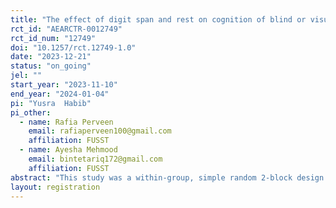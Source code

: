 ```yaml
---
title: "The effect of digit span and rest on cognition of blind or visual impaired and cognitive test for the blind as an assessment of intellectual functioning."
rct_id: "AEARCTR-0012749"
rct_id_num: "12749"
doi: "10.1257/rct.12749-1.0"
date: "2023-12-21"
status: "on_going"
jel: ""
start_year: "2023-11-10"
end_year: "2024-01-04"
pi: "Yusra  Habib"
pi_other:
  - name: Rafia Perveen
    email: rafiaperveen100@gmail.com
    affiliation: FUSST
  - name: Ayesha Mehmood
    email: bintetariq172@gmail.com
    affiliation: FUSST
abstract: "This study was a within-group, simple random 2-block design to investigate the effect of the cognitive intervention on cognitive performance in blind patients. Thirty blind patients who expressed an interest in participation in the study were recruited from government a specialized school for the blind, 15 visually impaired individuals, and 30 individuals with normal vision from Foundation University School of Science and Technology, totaling 60 participants.  between November 2023 and January 2024.  They then undergo a standardized psychological assessment and were scheduled to undergo Cognitive test that are specially design for the blind. All participants met preserved general cognitive function (mini-mental state examination (MMSE) score of >24/30), and do not meet the diagnosis of dementia (according to the 10th International Statistical Classification of Diseases and Related) Health Problems (ICD-10).Other inclusion criteria were as follows: males and females with an average age of 30 years (range:18 to 60).In order to be included in the study, the participants had to be diagnosis of visual impairment and blind as evaluated by an eye specialist, primary school education (≥5 years), a Dementia scale and Beck depression Inventory. Exclusion criteria were that participant not be normal and younger than 18 years or older than 60, not have psychiatric disorders listed in the Diagnostic and Statistical Manual of Mental Disorders 5th edition (DSM-v), current pharmaceutical regiment, including cognitive enhancers or antidepressants, and any physical condition that could preclude regular attendance and full participation in the intervention program. The present study was approved by the ethics committee of Foundation University School of Science and Technology, Islamabad, Pakistan. All participants were fully informed regarding the study protocol and provided written informed consent. This study aims to investigate the impact of digit span and rest on the cognitive abilities of individuals who are blind or visually impaired, utilizing cognitive tests as an assessment of intellectual functioning. The intervention's efficacy in potentially ameliorating levels of dementia, depression, and cognitive impairment is explored through a rigorous research methodology. The findings seek to establish  psychometric property of Blind cognitive Intelligence test and   study the effect of cognitive functioning and the onset of dementias and depression in blind individuals, offering valuable insights into the intervention's effectiveness in enhancing overall cognitive function."
layout: registration
---
```


